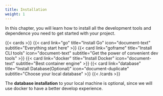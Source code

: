 ```yaml
---
title: Installation
weight: 1
---
```


In this chapter, you will learn how to install all the development tools and dependence you need to get started with your project.

{{< cards >}}
  {{< card link="go" title="Install Go" icon="document-text" subtitle="Everything start here" >}}
  {{< card link="goframe" title="Install CLI tools" icon="document-text" subtitle="Get the power of convenient dev tools" >}}
  {{< card link="docker" title="Install Docker" icon="document-text" subtitle="Best container engine" >}}
  {{< card link="database" title="Install Database(Optional)" icon="document-duplicate" subtitle="Choose your local database" >}}
{{< /cards >}}

The __database installation__ to your local machine is optional, since we will use docker to have a better develop experience.